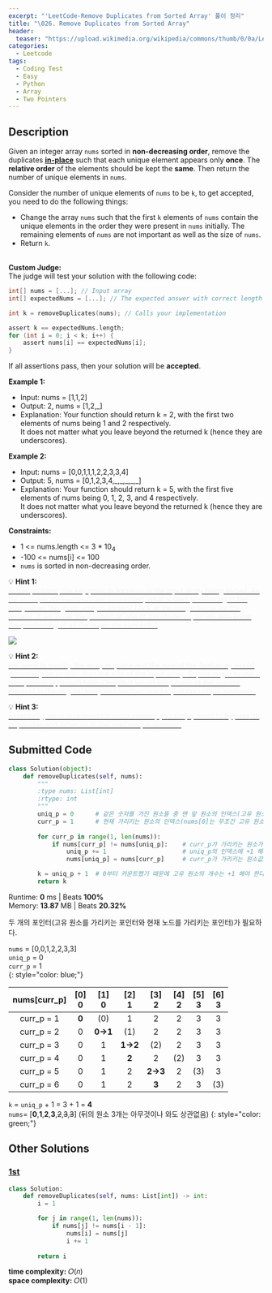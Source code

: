 ```yaml
---
excerpt: "'LeetCode-Remove Duplicates from Sorted Array' 풀이 정리"
title: "\026. Remove Duplicates from Sorted Array"
header:
  teaser: "https://upload.wikimedia.org/wikipedia/commons/thumb/0/0a/LeetCode_Logo_black_with_text.svg/458px-LeetCode_Logo_black_with_text.svg.png"
categories:
  - Leetcode
tags:
  - Coding Test
  - Easy
  - Python
  - Array
  - Two Pointers
---
```


## <i class="fa-solid fa-file-lines"></i> Description

Given an integer array `nums` sorted in **non-decreasing order**, remove the duplicates <a href="https://ko.wikipedia.org/wiki/%EC%A0%9C%EC%9E%90%EB%A6%AC_%EC%95%8C%EA%B3%A0%EB%A6%AC%EC%A6%98" target="_blank">**in-place**</a> such that each unique element appears only **once**. The **relative order** of the elements should be kept the **same**. Then return the number of unique elements in `nums`.

Consider the number of unique elements of `nums` to be `k`, to get accepted, you need to do the following things:

- Change the array `nums` such that the first `k` elements of `nums` contain the unique elements in the order they were present in `nums` initially. The remaining elements of `nums` are not important as well as the size of `nums`.
- Return `k`.
<br><br>

**Custom Judge:**     
The judge will test your solution with the following code:
```c
int[] nums = [...]; // Input array
int[] expectedNums = [...]; // The expected answer with correct length

int k = removeDuplicates(nums); // Calls your implementation

assert k == expectedNums.length;
for (int i = 0; i < k; i++) {
    assert nums[i] == expectedNums[i];
}
```
If all assertions pass, then your solution will be **accepted**.

**Example 1:**

- Input: nums = \[1,1,2]
- Output: 2, nums = \[1,2,\_]
- Explanation: Your function should return k = 2, with the first two elements of nums being 1 and 2 respectively.    
It does not matter what you leave beyond the returned k (hence they are underscores).

**Example 2:**

- Input: nums = \[0,0,1,1,1,2,2,3,3,4]
- Output: 5, nums = \[0,1,2,3,4,\_,\_,\_,\_,\_]
- Explanation: Your function should return k = 5, with the first five elements of nums being 0, 1, 2, 3, and 4 respectively.    
It does not matter what you leave beyond the returned k (hence they are underscores).

**Constraints:**

- 1 <= nums.length <= 3 \* 10<sub>4</sub>
- -100 <= nums\[i] <= 100
- `nums` is sorted in non-decreasing order.

💡 **Hint 1:**   
<u><span style="color:#F5F5F5">In this problem, the key point to focus on is the input array being sorted. As far as duplicate elements are concerned, what is their positioning in the array when the given array is sorted? Look at the image below for the answer. If we know the position of one of the elements, do we also know the positioning of all the duplicate elements?</span></u>

![](https://assets.leetcode.com/uploads/2019/10/20/hint_rem_dup.png)

💡 **Hint 2:**   
<u><span style="color:#F5F5F5">We need to modify the array in-place and the size of the final array would potentially be smaller than the size of the input array. So, we ought to use a two-pointer approach here. One, that would keep track of the current element in the original array and another one for just the unique elements.</span></u>

💡 **Hint 3:**   
<u><span style="color:#F5F5F5">Essentially, once an element is encountered, you simply need to <b>bypass</b> its duplicates and move on to the next unique element.</span></u>

## <i class="fa-solid fa-cloud-arrow-up"></i> Submitted Code

```python
class Solution(object):
    def removeDuplicates(self, nums):
        """
        :type nums: List[int]
        :rtype: int
        """
        uniq_p = 0      # 같은 숫자를 가진 원소들 중 맨 앞 원소의 인덱스(고유 원소에 카운트됨)
        curr_p = 1      # 현재 가리키는 원소의 인덱스(nums[0]는 무조건 고유 원소이므로 nums[1]부터 시작)
        
        for curr_p in range(1, len(nums)):
            if nums[curr_p] != nums[uniq_p]:    # curr_p가 가리키는 원소가 uniq_p가 가리키는 원소와 불일치하면
                uniq_p += 1                     # uniq_p의 인덱스에 +1 해서 한 칸 옮기기 
                nums[uniq_p] = nums[curr_p]     # curr_p가 가리키는 원소값을 uniq_p가 가리키는 자리에 넣기 

        k = uniq_p + 1  # 0부터 카운트했기 때문에 고유 원소의 개수는 +1 해야 한다
        return k                      
```
<i class="fa-solid fa-clock"></i> Runtime: **0** ms \| Beats **100%**    
<i class="fa-solid fa-memory"></i> Memory: **13.87** MB \| Beats **20.32%**

두 개의 포인터(고유 원소를 가리키는 포인터와 현재 노드를 가리키는 포인터)가 필요하다.

`nums` = \[0,0,1,2,2,3,3]     
`uniq_p` = 0     
`curr_p` = 1    
{: style="color: blue;"}

|nums\[curr_p] |\[0]<br>0 |\[1]<br>0 |\[2]<br>1 |\[3]<br>2 |\[4]<br>2 |\[5]<br>3 |\[6]<br>3 |
|:------------:|:--------:|:--------:|:--------:|:--------:|:--------:|:--------:|:--------:|
| curr_p = 1   |   **0**  |    (0)   |     1    |     2    |     2    |     3    |     3    |
| curr_p = 2   |     0    |  **0→1** |    (1)   |     2    |     2    |     3    |     3    |
| curr_p = 3   |     0    |     1    |  **1→2** |    (2)   |     2    |     3    |     3    |
| curr_p = 4   |     0    |     1    |   **2**  |     2    |    (2)   |     3    |     3    |
| curr_p = 5   |     0    |     1    |     2    |  **2→3** |     2    |    (3)   |     3    |
| curr_p = 6   |     0    |     1    |     2    |   **3**  |     2    |     3    |    (3)   |

`k` = `uniq_p` + 1 = 3 + 1 = **4**   
`nums`= \[**0**,**1**,**2**,**3**,~~2~~,~~3~~,~~3~~]  (뒤의 원소 3개는 아무것이나 와도 상관없음)
{: style="color: green;"}

## <i class="fa-solid fa-flask"></i> Other Solutions

### <a href="https://leetcode.com/problems/remove-duplicates-from-sorted-array/solutions/5540670/video-use-two-pointers-coding-exercise-b-7lap/" target="_blank">1st</a>

```python
class Solution:
    def removeDuplicates(self, nums: List[int]) -> int:
        i = 1

        for j in range(1, len(nums)):
            if nums[j] != nums[i - 1]:
                nums[i] = nums[j]
                i += 1
        
        return i
```
<i class="fa-solid fa-clock"></i> **time complexity:** 𝑂(𝑛)             
<i class="fa-solid fa-memory"></i> **space complexity:** 𝑂(1)   
